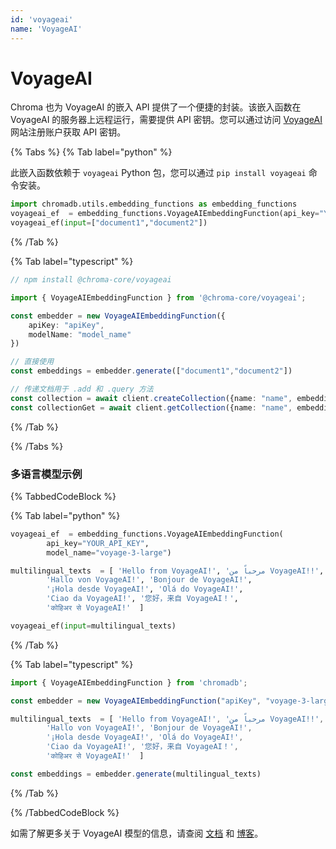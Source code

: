 ```yaml
---
id: 'voyageai'
name: 'VoyageAI'
---
```


# VoyageAI

Chroma 也为 VoyageAI 的嵌入 API 提供了一个便捷的封装。该嵌入函数在 VoyageAI 的服务器上远程运行，需要提供 API 密钥。您可以通过访问 [VoyageAI](https://dash.voyageai.com/) 网站注册账户获取 API 密钥。

{% Tabs %}
{% Tab label="python" %}

此嵌入函数依赖于 `voyageai` Python 包，您可以通过 `pip install voyageai` 命令安装。

```python
import chromadb.utils.embedding_functions as embedding_functions
voyageai_ef  = embedding_functions.VoyageAIEmbeddingFunction(api_key="YOUR_API_KEY",  model_name="voyage-3-large")
voyageai_ef(input=["document1","document2"])
```

{% /Tab %}

{% Tab label="typescript" %}

```typescript
// npm install @chroma-core/voyageai

import { VoyageAIEmbeddingFunction } from '@chroma-core/voyageai';

const embedder = new VoyageAIEmbeddingFunction({
    apiKey: "apiKey", 
    modelName: "model_name"
})

// 直接使用
const embeddings = embedder.generate(["document1","document2"])

// 传递文档用于 .add 和 .query 方法
const collection = await client.createCollection({name: "name", embeddingFunction: embedder})
const collectionGet = await client.getCollection({name: "name", embeddingFunction: embedder})
```

{% /Tab %}

{% /Tabs %}

### 多语言模型示例

{% TabbedCodeBlock %}

{% Tab label="python" %}

```python
voyageai_ef  = embedding_functions.VoyageAIEmbeddingFunction(
        api_key="YOUR_API_KEY",
        model_name="voyage-3-large")

multilingual_texts  = [ 'Hello from VoyageAI!', 'مرحباً من VoyageAI!!',
        'Hallo von VoyageAI!', 'Bonjour de VoyageAI!',
        '¡Hola desde VoyageAI!', 'Olá do VoyageAI!',
        'Ciao da VoyageAI!', '您好，来自 VoyageAI！',
        'कोहिअर से VoyageAI!'  ]

voyageai_ef(input=multilingual_texts)

```

{% /Tab %}

{% Tab label="typescript" %}

```typescript
import { VoyageAIEmbeddingFunction } from 'chromadb';

const embedder = new VoyageAIEmbeddingFunction("apiKey", "voyage-3-large")

multilingual_texts  = [ 'Hello from VoyageAI!', 'مرحباً من VoyageAI!!',
        'Hallo von VoyageAI!', 'Bonjour de VoyageAI!',
        '¡Hola desde VoyageAI!', 'Olá do VoyageAI!',
        'Ciao da VoyageAI!', '您好，来自 VoyageAI！',
        'कोहिअर से VoyageAI!'  ]

const embeddings = embedder.generate(multilingual_texts)

```

{% /Tab %}

{% /TabbedCodeBlock %}

如需了解更多关于 VoyageAI 模型的信息，请查阅 [文档](https://docs.voyageai.com/docs/introduction) 和 [博客](https://blog.voyageai.com/)。